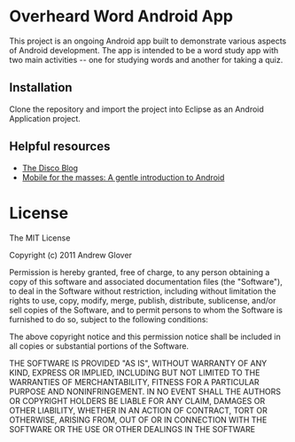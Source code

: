 # Overheard Word Android App

This project is an ongoing Android app built to demonstrate various aspects of Android development. The app is intended to be a word study app with two main activities -- one for studying words and another for taking a quiz. 

## Installation

Clone the repository and import the project into Eclipse as an Android Application project. 


## Helpful resources

* [The Disco Blog](http://thediscoblog.com/)
* [Mobile for the masses: A gentle introduction to Android](http://www.ibm.com/developerworks/library/j-mobileforthemasses1/)

# License

The MIT License

Copyright (c) 2011 Andrew Glover

Permission is hereby granted, free of charge, to any person obtaining a copy of this software and associated documentation files (the "Software"), to deal in the Software without restriction, including without limitation the rights to use, copy, modify, merge, publish, distribute, sublicense, and/or sell copies of the Software, and to permit persons to whom the Software is furnished to do so, subject to the following conditions:

The above copyright notice and this permission notice shall be included in all copies or substantial portions of the Software.

THE SOFTWARE IS PROVIDED "AS IS", WITHOUT WARRANTY OF ANY KIND, EXPRESS OR IMPLIED, INCLUDING BUT NOT LIMITED TO THE WARRANTIES OF MERCHANTABILITY, FITNESS FOR A PARTICULAR PURPOSE AND NONINFRINGEMENT. IN NO EVENT SHALL THE AUTHORS OR COPYRIGHT HOLDERS BE LIABLE FOR ANY CLAIM, DAMAGES OR OTHER LIABILITY, WHETHER IN AN ACTION OF CONTRACT, TORT OR OTHERWISE, ARISING FROM, OUT OF OR IN CONNECTION WITH THE SOFTWARE OR THE USE OR OTHER DEALINGS IN THE SOFTWARE